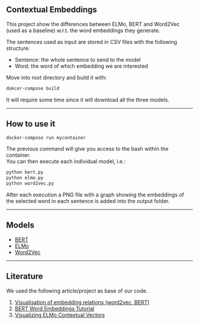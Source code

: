 ## Contextual Embeddings

This project show the differences between ELMo, BERT and Word2Vec (used as a baseline) w.r.t. the word embeddings they generate.<br>

The sentences used as input are stored in CSV files with the following structure:
* Sentence: the whole sentence to send to the model
* Word: the word of which embedding we are interested<br>

Move into root directory and build it with:
```bash
dokcer-compose build
```
It will require some time since it will download all the three models.
<br>

---

## How to use it
```bash
docker-compose run mycontainer
```
The previous command will give you access to the bash within the container.<br>
You can then execute each individual model, i.e.:
 
```bash
python bert.py 
python elmo.py
python word2vec.py
```

After each execution a PNG file with a graph showing the embeddings of the selected word in each sentence is added into the output folder.<br>

---
## Models
* [BERT](https://huggingface.co/transformers/v3.0.2/model_doc/bert.html)
* [ELMo](https://tfhub.dev/google/elmo/3)
* [Word2Vec](https://radimrehurek.com/gensim/models/word2vec.html?module-gensim.models.word2vec) 

---

## Literature
We used the following article/project as base of our code.
1. [Visualisation of embedding relations (word2vec, BERT)](https://towardsdatascience.com/visualisation-of-embedding-relations-word2vec-bert-64d695b7f36)
2. [BERT Word Embeddings Tutorial](https://mccormickml.com/2019/05/14/BERT-word-embeddings-tutorial/)
3. [Visualizing ELMo Contextual Vectors](https://towardsdatascience.com/visualizing-elmo-contextual-vectors-94168768fdaa)